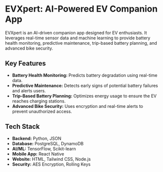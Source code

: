 # EVXpert: AI-Powered EV Companion App

EVXpert is an AI-driven companion app designed for EV enthusiasts. It leverages real-time sensor data and machine learning to provide battery health monitoring, predictive maintenance, trip-based battery planning, and advanced bike security.

## Key Features

- **Battery Health Monitoring:** Predicts battery degradation using real-time data.
- **Predictive Maintenance:** Detects early signs of potential battery failures and alerts users.
- **Trip-Based Battery Planning:** Optimizes energy usage to ensure the EV reaches charging stations.
- **Advanced Bike Security:** Uses encryption and real-time alerts to prevent unauthorized access.

## Tech Stack

- **Backend:** Python, JSON
- **Database:** PostgreSQL, DynamoDB
- **AI/ML:** TensorFlow, Scikit-learn
- **Mobile App:** React Native
- **Website:** HTML, Tailwind CSS, Node.js
- **Security:** AES Encryption, Rolling Keys
